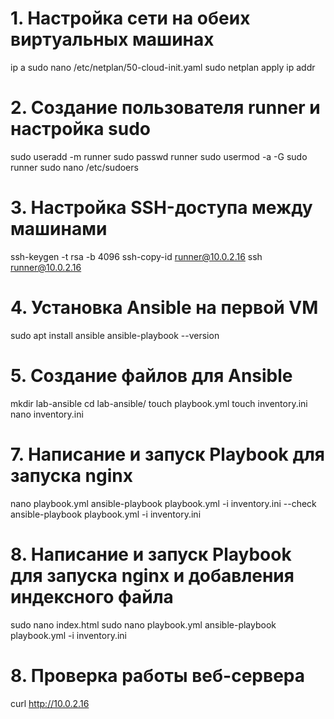 # 1. Настройка сети на обеих виртуальных машинах
ip a
sudo nano /etc/netplan/50-cloud-init.yaml
sudo netplan apply
ip addr

# 2. Создание пользователя runner и настройка sudo
sudo useradd -m runner
sudo passwd runner
sudo usermod -a -G sudo runner
sudo nano /etc/sudoers

# 3. Настройка SSH-доступа между машинами
ssh-keygen -t rsa -b 4096
ssh-copy-id runner@10.0.2.16
ssh runner@10.0.2.16

# 4. Установка Ansible на первой VM
sudo apt install ansible
ansible-playbook --version

# 5. Создание файлов для Ansible
mkdir lab-ansible
cd lab-ansible/
touch playbook.yml
touch inventory.ini
nano inventory.ini

# 7. Написание и запуск Playbook для запуска nginx
nano playbook.yml
ansible-playbook playbook.yml -i inventory.ini --check
ansible-playbook playbook.yml -i inventory.ini

# 8. Написание и запуск Playbook для запуска nginx и добавления индексного файла
sudo nano index.html
sudo nano playbook.yml
ansible-playbook playbook.yml -i inventory.ini

# 8. Проверка работы веб-сервера
curl http://10.0.2.16